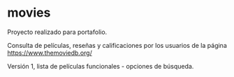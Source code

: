 # movies

Proyecto realizado para portafolio.

Consulta de películas, reseñas y calificaciones por los usuarios de la página
https://www.themoviedb.org/

Versión 1, lista de películas funcionales - opciones de búsqueda.
